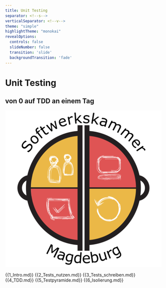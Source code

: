 ```yaml
---
title: Unit Testing
separator: <!--s-->
verticalSeparator: <!--v-->
theme: "simple"
highlightTheme: "monokai"
revealOptions:
  controls: false
  slideNumber: false
  transition: 'slide'
  backgroundTransition: 'fade'
---
```


# Unit Testing 
## von 0 auf TDD an einem Tag

![SWK-MD](img/swk-logo.png)  <!-- .element: width="30%" -->

{{1_Intro.md}}
{{2_Tests_nutzen.md}}
{{3_Tests_schreiben.md}}
{{4_TDD.md}}
{{5_Testpyramide.md}}
{{6_Isolierung.md}}
